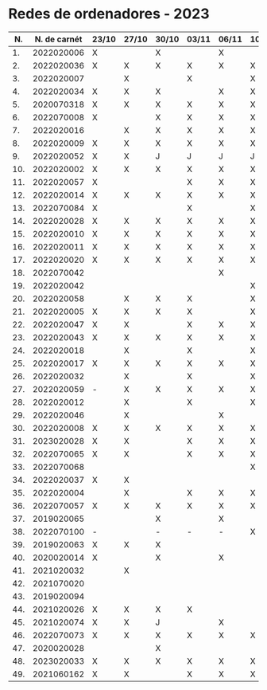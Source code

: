 # Redes de ordenadores - 2023

|N.|N. de carnét|23/10|27/10|30/10|03/11|06/11|10/11|13/11|17/11|20/11|24/11|27/11|1/12|4/12|
|--|----------|-----|-----|-----|-----|-----|-----|-----|-----|-----|-----|-----|-----|-----|
|1.|2022020006|X||X||X||X||X||X||X|
|2.|2022020036|X|X|X|X|X|X|X|X|X|X|X||X|
|3.|2022020007||X||X||X||X||X|X||X|
|4.|2022020034|X|X|X||X|X|X|X|X|X|X||X|
|5.|2020070318|X|X|X|X|X|X|X|X|X|X|||X|
|6.|2022070008|X||X|X|X|X|X|X||X|||X|
|7.|2022020016||X|X|X|X|X|X||X|X|X||X|
|8.|2022020009|X|X|X|X|X|X|X|X|X|X|X||X|
|9.|2022020052|X|X|J|J|J|J|J|J|J|J|J||X|
|10.|2022020002|X|X|X|X|X|X|X|X|X|X|X||X|
|11.|2022020057|X|||X|X|X|X|X||X|||X|
|12.|2022020014|X|X|X|X|X|X|X|X|X|X|X||X|
|13.|2022070084|X|||X||X||X|X|X|||X|
|14.|2022020028|X|X|X|X|X|X||X|X|X|X||X|
|15.|2022020010|X|X|X|X|X|X|X|X|X|X|X|||
|16.|2022020011|X|X|X|X|X|X|X|X|X|X|X||X|
|17.|2022020020|X|X|X|X|X|X|X|X|X||X||X|
|18.|2022070042|||||X||X|X|X|X|X||X|
|19.|2022020042||||||X||X|X|X|X||X|
|20.|2022020058||X|X|X||X|X||X||X|||
|21.|2022020005|X|X|X|X||X||X|X|X|||X|
|22.|2022020047|X|X||X|X|X|X|X|X|X|X||X|
|23.|2022020043|X|X|X|X|X|X|X|X|X|X|X||X
|24.|2022020018||X||X||X||X||X|||X|
|25.|2022020017|X|X|X|X|X|X|X|X|X|X|X||X|
|26.|2022020032||X||X||X||X||X|||X|
|27.|2022020059|-|X|X|X|X|X|X|X|X|X|X|||
|28.|2022020012||X||X||X||X||X|||X|
|29.|2022020046||X|||X|||X|X||X||X|
|30.|2022020008|X|X|X|X|X|X|X||X|X|X||X|
|31.|2023020028|X|X||X|X|X||X|X|X|||X|
|32.|2022070065|X|X||X|X|X|X|X|X||||X|
|33.|2022070068||||||X||||X|X|||
|34.|2022020037|X|X||||||X||X|X|||
|35.|2022020004||X||X|X|X|X|X|X|X|||X|
|36.|2022070057|X|X|X|X|X|X|X|X|X|X|X|||
|37.|2019020065|||X||X||X|X|X||||X|
|38.|2022070100|-||-|-|-|X|X|X||X||||
|39.|2019020063|X|X|X||||X||X|||||
|40.|2020020014|X||X||X||X||X||X|||
|41.|2021020032||X||||||||||||
|42.|2021070020|||||||X|X|||||X|
|43.|2019020094||||||||||||||
|44.|2021020026|X|X|X|X||||X|X|X|X|||
|45.|2021020074|X|X|J||X||X|||X|||X|
|46.|2022070073|X|X|X|X|X|X|X|X|X|X|||X|
|47.|2020020028|||X||||X||X||X|||
|48.|2023020033|X|X|X|X|X|X|X|X|X|X|X||X|
|49.|2021060162|X|X||X|X|X|X|X|X|X|X||X|
